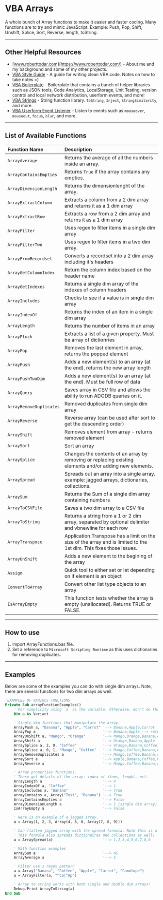 # VBA Arrays

A whole bunch of Array functions to make it easier and faster coding. Many functions are to try and mimic JavaScript. Example: Push, Pop, Shift, Unshift, Splice, Sort, Reverse, length, toString.

---

## Other Helpful Resources

- [www.roberttodar.com](https://www.roberttodar.com/) - About me and my background and some of my other projects.
- [VBA Style Guide](https://github.com/todar/VBA-Style-Guide) - A guide for writing clean VBA code. Notes on how to take notes =)
- [VBA Boilerplate](https://github.com/todar/VBA-Boilerplate) - Boilerplate that contains a bunch of helper libraries such as JSON tools, Code Analytics, LocalStorage, Unit Testing, version control and local network distribution, userform events, and more!
- [VBA Strings](https://github.com/todar/VBA-Strings) - String function library. `ToString`, `Inject`, `StringSimilarity`, and more.
- [VBA Userform Event Listener](https://github.com/todar/VBA-Userform-EventListener) - Listen to events such as `mouseover`, `mouseout`, `focus`, `blur`, and more.

---

## List of Available Functions

| Function Name           | Description                                                                                                        |
| :----------------------- | :------------------------------------------------------------------------------------------------------------------ |
| `ArrayAverage`          | Returns the average of all the numbers inside an array.                                                            |
| `ArrayContainsEmpties`  | Returns `True` if the array contains any empties.                                                                  |
| `ArrayDimensionLength`  | Returns the dimensionlenght of the array.                                                                          |
| `ArrayExtractColumn`    | Extracts a column from a 2 dim array and returns it as a 1 dim array                                               |
| `ArrayExtractRow`       | Extracts a row from a 2 dim array and returns it as a 1 dim array                                                  |
| `ArrayFilter`           | Uses regex to filter items in a single dim array                                                                   |
| `ArrayFilterTwo`        | Uses regex to filter items in a two dim array.                                                                     |
| `ArrayFromRecordset`    | Converts a recordset into a 2 dim array including it's headers                                                     |
| `ArrayGetColumnIndex`   | Return the column index based on the header name                                                                   |
| `ArrayGetIndexes`       | Returns a single dim array of the indexes of column headers                                                        |
| `ArrayIncludes`         | Checks to see if a value is in single dim array                                                                    |
| `ArrayIndexOf`          | Returns the index of an item in a single dim array                                                                 |
| `ArrayLength`           | Returns the number of items in an array                                                                            |
| `ArrayPluck`            | Extracts a list of a given property. Must be array of dictionries                                                  |
| `ArrayPop`              | Removes the last element in array, returns the popped element                                                      |
| `ArrayPush`             | Adds a new element(s) to an array (at the end), returns the new array length                                       |
| `ArrayPushTwoDim`       | Adds a new element(s) to an array (at the end). Must be full row of data                                           |
| `ArrayQuery`            | Saves array in CSV file and allows the ability to run ADODB queries on it.                                         |
| `ArrayRemoveDuplicates` | Removed duplicates from single dim array                                                                           |
| `ArrayReverse`          | Reverse array (can be used after sort to get the descending order)                                                 |
| `ArrayShift`            | Removes element from array - returns removed element                                                               |
| `ArraySort`             | Sort an array                                                                                                      |
| `ArraySplice`           | Changes the contents of an array by removing or replacing existing elements and/or adding new elements.            |
| `ArraySpread`           | Spreads out an array into a single array. example: jagged arrays, dictionaries, collections.                       |
| `ArraySum`              | Returns the Sum of a single dim array containing numbers                                                           |
| `ArrayToCSVFile`        | Saves a two dim array to a CSV file                                                                                |
| `ArrayToString`         | Returns a string from a 1 or 2 dim array, separated by optional delimiter and vbnewline for each row               |
| `ArrayTranspose`        | Application.Transpose has a limit on the size of the array and is limited to the 1st dim. This fixes those issues. |
| `ArrayUnShift`          | Adds a new element to the begining of the array                                                                    |
| `Assign`                | Quick tool to either set or let depending on if element is an object                                               |
| `ConvertToArray`        | Convert other list type objects to an array                                                                        |
| `IsArrayEmpty`          | This function tests whether the array is empty (unallocated). Returns TRUE or FALSE.                               |

---

## How to use

1.  Import ArrayFunctions.bas file.
2.  Set a reference to `Microsoft Scripting Runtime` as this uses dictionaries for removing duplicates.

---

## Examples

Below are some of the examples you can do with single dim arrays. Note, there are several functions for two dim arrays as well.

```vb
'EXAMPLES OF VARIOUS FUNCTIONS
Private Sub arrayFunctionExamples()
    ' For simplicity using `a` as the variable. Otherwise, don't do that in your real code! =)
    Dim a As Variant

    ' Single dim functions that manipulate the array.
    ArrayPush a, "Banana", "Apple", "Carrot" '--> Banana,Apple,Carrot
    ArrayPop a                               '--> Banana,Apple --> returns Carrot
    ArrayUnShift a, "Mango", "Orange"        '--> Mango,Orange,Banana,Apple
    ArrayShift a                             '--> Orange,Banana,Apple
    ArraySplice a, 2, 0, "Coffee"            '--> Orange,Banana,Coffee,Apple
    ArraySplice a, 0, 1, "Mango", "Coffee"   '--> Mango,Coffee,Banana,Coffee,Apple
    ArrayRemoveDuplicates a                  '--> Mango,Coffee,Banana,Apple
    ArraySort a                              '--> Apple,Banana,Coffee,Mango
    ArrayReverse a                           '--> Mango,Coffee,Banana,Apple

    ' Array properties functions.
    ' These get details of the array: index of items, lenght, ect.
    ArrayLength a                            '--> 4
    ArrayIndexOf a, "Coffee"                 '--> 1
    ArrayIncludes a, "Banana"                '--> True
    arrayContains a, Array("Test", "Banana") '--> True
    ArrayContainsEmpties a                   '--> False
    ArrayDimensionLength a                   '--> 1 (single dim array)
    IsArrayEmpty a                           '--> False

    ' Here is an example of a jagged array.
    a = Array(1, 2, 3, Array(4, 5, 6, Array(7, 8, 9)))

    ' Can flatten jagged array with the spread formula. Note this is a deep spread.
    ' This formula also spreads dictionaires and collections as well!
    a = ArraySpread(a)                       '--> 1,2,3,4,5,6,7,8,9

    ' Math function examples
    ArraySum a                               '--> 45
    ArrayAverage a                           '--> 5

    ' Filter use's regex pattern
    a = Array("Banana", "Coffee", "Apple", "Carrot", "Canolope")
    a = ArrayFilter(a, "^Ca|^Ap")

    ' Array to string works with both single and double dim arrays!
    Debug.Print ArrayToString(a)
End Sub
```
